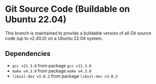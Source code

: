 # Git Source Code (Buildable on Ubuntu 22.04)

This branch is maintained to provide a buildable version of all Git source code (up to v2.40.0) on a Ubuntu 22.04 system.

## Dependencies

- `gcc v11.3.0` from package `gcc v11.3.0`
- `make v4.3.0` from package `make v4.3.0`
- `libssl-dev v3.0.2` from package `libssl-dev v3.0.2`
